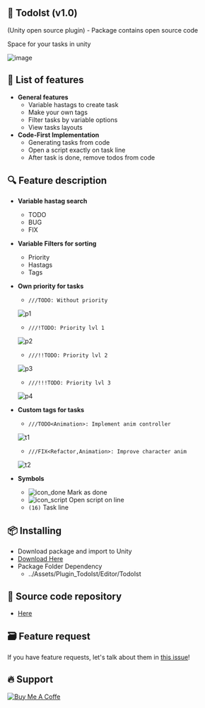 :rocket: TodoIst (v1.0)
---------
(Unity open source plugin) - Package contains open source code

Space for your tasks in unity

![image](https://user-images.githubusercontent.com/14979589/68075850-614fb680-fdb6-11e9-96dc-82b794d70b88.png)

:pencil: List of features 
---------
* **General features**
  * Variable hastags to create task
  * Make your own tags
  * Filter tasks by variable options
  * View tasks layouts
* **Code-First Implementation**
  * Generating tasks from code
  * Open a script exactly on task line
  * After task is done, remove todos from code
   
:mag: Feature description
---------
* **Variable hastag search**
  * TODO
  * BUG
  * FIX
* **Variable Filters for sorting**
  * Priority
  * Hastags
  * Tags
* **Own priority for tasks**
  * ```///TODO: Without priority ```
  
  ![p1](https://user-images.githubusercontent.com/14979589/68075757-fbaefa80-fdb4-11e9-97cc-94b36d2264a8.PNG)
  * ```///!TODO: Priority lvl 1 ```
  
  ![p2](https://user-images.githubusercontent.com/14979589/68075758-fc479100-fdb4-11e9-9186-466333cfcefa.PNG)
  * ```///!!TODO: Priority lvl 2 ```
  
  ![p3](https://user-images.githubusercontent.com/14979589/68075759-fc479100-fdb4-11e9-8b12-7f656c8dc833.PNG)
  * ```///!!!TODO: Priority lvl 3 ```
  
  ![p4](https://user-images.githubusercontent.com/14979589/68075760-fc479100-fdb4-11e9-9d37-208fa3c2fb22.PNG)
 
* **Custom tags for tasks**

  * ```///TODO<Animation>: Implement anim controller ```
  
  ![t1](https://user-images.githubusercontent.com/14979589/68075817-df5f8d80-fdb5-11e9-9ee8-fc281859de31.PNG)
  * ```///FIX<Refactor,Animation>: Improve character anim ```
  
  ![t2](https://user-images.githubusercontent.com/14979589/68075818-df5f8d80-fdb5-11e9-9448-3d78f11bbc34.PNG)
* **Symbols**
  * ![icon_done](https://user-images.githubusercontent.com/14979589/68076041-90ffbe00-fdb8-11e9-9693-385e5331b636.png) Mark as done
  * ![icon_script](https://user-images.githubusercontent.com/14979589/68076040-90ffbe00-fdb8-11e9-8ff9-ed30c097269d.png) Open script on line
  * ```(16)``` Task line
 
:package: Installing
---------
* Download package and import to Unity
* [Download Here](https://github.com/AdrianOrcik/Unity_Plugin_TodoIst)
* Package Folder Dependency
  * ../Assets/Plugin_TodoIst/Editor/TodoIst
  
 :construction: Source code repository
---------
* [Here](https://github.com/AdrianOrcik/Unity_Plugin_TodoIst_Source)
 
:card_file_box: Feature request
 ---------
If you have feature requests, let's talk about them in [this issue](https://github.com/AdrianOrcik/Unity_Todo/issues)!
 
:fire: Support
 ---------
 [![Buy Me A Coffe](https://www.buymeacoffee.com/assets/img/custom_images/white_img.png)](https://www.buymeacoffee.com/AdrianOrcik)


